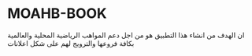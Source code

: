 # MOAHB-BOOK
 ان الهدف من انشاء هذا التطبيق هو  من اجل دعم المواهب الرياضية المحلية والعالمية بكافة فروعها والترويج لهم على شكل اعلانات 
